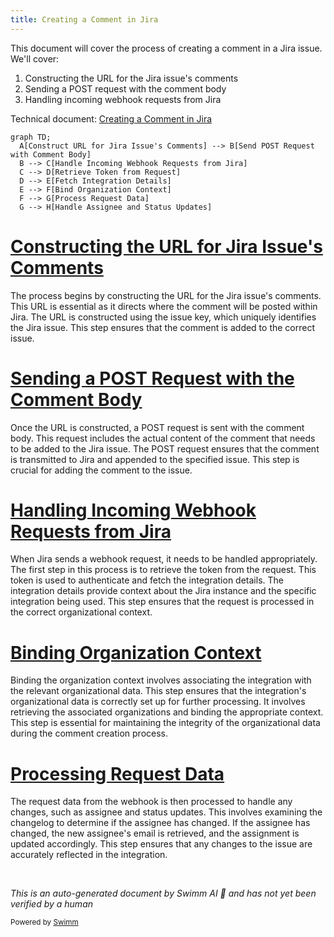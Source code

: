 ```yaml
---
title: Creating a Comment in Jira
---
```

This document will cover the process of creating a comment in a Jira issue. We'll cover:

1. Constructing the URL for the Jira issue's comments
2. Sending a POST request with the comment body
3. Handling incoming webhook requests from Jira

Technical document: <SwmLink doc-title="Creating a Comment in Jira">[Creating a Comment in Jira](/.swm/creating-a-comment-in-jira.w2n5rcak.sw.md)</SwmLink>

```mermaid
graph TD;
  A[Construct URL for Jira Issue's Comments] --> B[Send POST Request with Comment Body]
  B --> C[Handle Incoming Webhook Requests from Jira]
  C --> D[Retrieve Token from Request]
  D --> E[Fetch Integration Details]
  E --> F[Bind Organization Context]
  F --> G[Process Request Data]
  G --> H[Handle Assignee and Status Updates]
```

# [Constructing the URL for Jira Issue's Comments](https://app.swimm.io/repos/Z2l0aHViJTNBJTNBc2VudHJ5LWRlbW8tMSUzQSUzQVN3aW1tLURlbW8=/docs/w2n5rcak#constructing-the-url)

The process begins by constructing the URL for the Jira issue's comments. This URL is essential as it directs where the comment will be posted within Jira. The URL is constructed using the issue key, which uniquely identifies the Jira issue. This step ensures that the comment is added to the correct issue.

# [Sending a POST Request with the Comment Body](https://app.swimm.io/repos/Z2l0aHViJTNBJTNBc2VudHJ5LWRlbW8tMSUzQSUzQVN3aW1tLURlbW8=/docs/w2n5rcak#posting-the-comment)

Once the URL is constructed, a POST request is sent with the comment body. This request includes the actual content of the comment that needs to be added to the Jira issue. The POST request ensures that the comment is transmitted to Jira and appended to the specified issue. This step is crucial for adding the comment to the issue.

# [Handling Incoming Webhook Requests from Jira](https://app.swimm.io/repos/Z2l0aHViJTNBJTNBc2VudHJ5LWRlbW8tMSUzQSUzQVN3aW1tLURlbW8=/docs/w2n5rcak#handling-webhook-requests)

When Jira sends a webhook request, it needs to be handled appropriately. The first step in this process is to retrieve the token from the request. This token is used to authenticate and fetch the integration details. The integration details provide context about the Jira instance and the specific integration being used. This step ensures that the request is processed in the correct organizational context.

# [Binding Organization Context](https://app.swimm.io/repos/Z2l0aHViJTNBJTNBc2VudHJ5LWRlbW8tMSUzQSUzQVN3aW1tLURlbW8=/docs/w2n5rcak#binding-organization-context)

Binding the organization context involves associating the integration with the relevant organizational data. This step ensures that the integration's organizational data is correctly set up for further processing. It involves retrieving the associated organizations and binding the appropriate context. This step is essential for maintaining the integrity of the organizational data during the comment creation process.

# [Processing Request Data](https://app.swimm.io/repos/Z2l0aHViJTNBJTNBc2VudHJ5LWRlbW8tMSUzQSUzQVN3aW1tLURlbW8=/docs/w2n5rcak#processing-request-data)

The request data from the webhook is then processed to handle any changes, such as assignee and status updates. This involves examining the changelog to determine if the assignee has changed. If the assignee has changed, the new assignee's email is retrieved, and the assignment is updated accordingly. This step ensures that any changes to the issue are accurately reflected in the integration.

&nbsp;

*This is an auto-generated document by Swimm AI 🌊 and has not yet been verified by a human*

<SwmMeta version="3.0.0" repo-id="Z2l0aHViJTNBJTNBc2VudHJ5LWRlbW8tMSUzQSUzQVN3aW1tLURlbW8=" repo-name="sentry-demo-1" doc-type="product-flows"><sup>Powered by [Swimm](/)</sup></SwmMeta>
